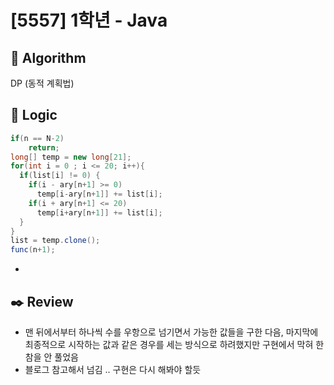# [5557] 1학년 - Java

## :pushpin: **Algorithm**

DP (동적 계획법)

## :round_pushpin: **Logic**

```java
if(n == N-2)
    return;
long[] temp = new long[21];
for(int i = 0 ; i <= 20; i++){
  if(list[i] != 0) {
    if(i - ary[n+1] >= 0)
      temp[i-ary[n+1]] += list[i];
    if(i + ary[n+1] <= 20)
      temp[i+ary[n+1]] += list[i];
  }
}
list = temp.clone();
func(n+1);
```

- 

## :black_nib: **Review**

- 맨 뒤에서부터 하나씩 수를 우항으로 넘기면서 가능한 값들을 구한 다음, 마지막에 최종적으로 시작하는 값과 같은 경우를 세는 방식으로 하려했지만 구현에서 막혀 한참을 안 풀었음
- 블로그 참고해서 넘김 .. 구현은 다시 해봐야 할듯